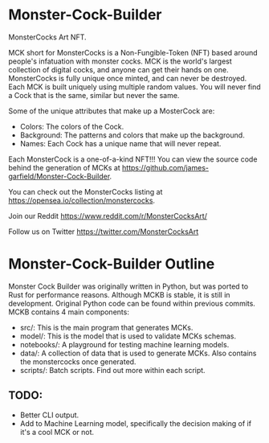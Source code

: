 # Monster-Cock-Builder

MonsterCocks Art NFT.

MCK short for MonsterCocks is a Non-Fungible-Token (NFT) based around people's infatuation with monster cocks. MCK is the world's largest collection of digital cocks, and anyone can get their hands on one. MonsterCocks is fully unique once minted, and can never be destroyed. Each MCK is built uniquely using multiple random values. You will never find a Cock that is the same, similar but never the same.

Some of the unique attributes that make up a MosterCock are:
- Colors: The colors of the Cock.
- Background: The patterns and colors that make up the background.
- Names: Each Cock has a unique name that will never repeat.

Each MonsterCock is a one-of-a-kind NFT!!! You can view the source code behind the generation of MCKs at https://github.com/james-garfield/Monster-Cock-Builder.

You can check out the MonsterCocks listing at https://opensea.io/collection/monstercocks.

Join our Reddit
https://www.reddit.com/r/MonsterCocksArt/

Follow us on Twitter
https://twitter.com/MonsterCocksArt


# Monster-Cock-Builder Outline

Monster Cock Builder was originally written in Python, but was ported to Rust for performance reasons.
Although MCKB is stable, it is still in development. Original Python code can be found within previous commits.
MCKB contains 4 main components:
- src/: This is the main program that generates MCKs.
- model/: This is the model that is used to validate MCKs schemas.
- notebooks/: A playground for testing machine learning models.
- data/: A collection of data that is used to generate MCKs. Also contains the monstercocks once generated.
- scripts/: Batch scripts. Find out more within each script.

## TODO:
- Better CLI output.
- Add to Machine Learning model, specifically the decision making of if it's a cool MCK or not.